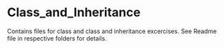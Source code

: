 # Class_and_Inheritance

Contains files for class and class and inheritance excercises. See Readme file in respective folders for details.
